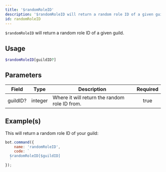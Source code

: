```yaml
---
title: '$randomRoleID'
description: '$randomRoleID will return a random role ID of a given guild.'
id: randomRoleID
---
```


`$randomRoleID` will return a random role ID of a given guild.

## Usage

```php
$randomRoleID[guildID?]
```

## Parameters

| Field    | Type    | Description                                   | Required |
| -------- | ------- | --------------------------------------------- |:--------:|
| guildID? | integer | Where it will return the random role ID from. |   true   |

## Example(s)

This will return a random role ID of your guild:

```javascript
bot.command({
    name: 'randomRoleID',
    code: `
  $randomRoleID[$guildID]
  `
});
```
